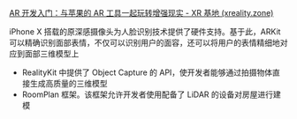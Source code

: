 [AR 开发入门：与苹果的 AR 工具一起玩转增强现实 - XR 基地 (xreality.zone)](https://xreality.zone/zh/posts/beginner-guide-to-ar-exploring-augmented-reality-with-apple-ar-tools)

iPhone X 搭载的原深感摄像头为人脸识别技术提供了硬件支持。基于此，ARKit 可以精确识别面部表情，不仅可以识别用户的面容，还可以将用户的表情精细地对应到面部三维模型上

- RealityKit 中提供了 Object Capture 的 API，使开发者能够通过拍摄物体直接生成高质量的三维模型
- RoomPlan 框架。该框架允许开发者使用配备了 LiDAR 的设备对房屋进行建模